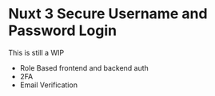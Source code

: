 # Nuxt 3 Secure Username and Password Login

This is still a WIP

- Role Based frontend and backend auth
- 2FA
- Email Verification
